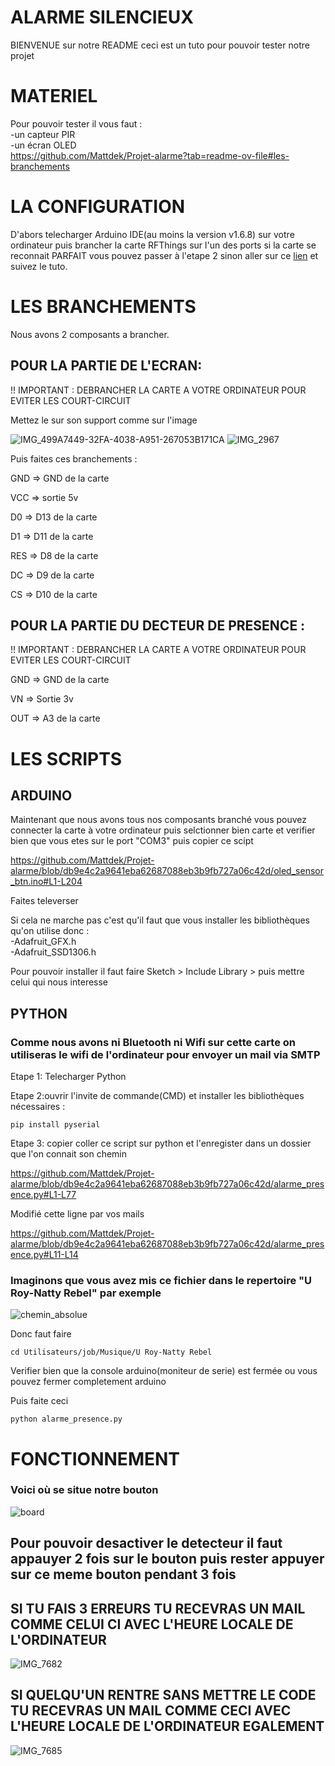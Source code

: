 # ALARME SILENCIEUX
BIENVENUE sur notre README ceci est un tuto pour pouvoir tester notre projet
# MATERIEL
Pour pouvoir tester il vous faut :<br/>
-un capteur PIR <br/>
-un écran OLED <br/>
https://github.com/Mattdek/Projet-alarme?tab=readme-ov-file#les-branchements
# LA CONFIGURATION

D'abors telecharger Arduino IDE(au moins la version v1.6.8) sur votre ordinateur puis brancher la carte RFThings sur l'un des ports si la 
carte se reconnait PARFAIT vous pouvez passer à l'etape 2 sinon aller sur ce [lien](https://github.com/FabienFerrero/UCA21?tab=readme-ov-file#board-programming---board-manager) et suivez le tuto.

# LES BRANCHEMENTS

Nous avons 2 composants a brancher.

## POUR LA PARTIE DE L'ECRAN:

 !! IMPORTANT : DEBRANCHER LA CARTE A VOTRE ORDINATEUR POUR EVITER LES COURT-CIRCUIT

Mettez le sur son support comme sur l'image

![IMG_499A7449-32FA-4038-A951-267053B171CA](https://github.com/user-attachments/assets/f06675af-1338-4cd1-846a-88b3cc48f356) ![IMG_2967](https://github.com/user-attachments/assets/37ffc681-7245-466d-b8b9-9e221d515eed)

Puis faites ces branchements :

GND => GND de la carte

VCC => sortie 5v

D0  => D13 de la carte

D1  => D11 de la carte

RES => D8 de la carte

DC  => D9 de la carte

CS  => D10 de la carte

## POUR LA PARTIE DU DECTEUR DE PRESENCE :

 !! IMPORTANT : DEBRANCHER LA CARTE A VOTRE ORDINATEUR POUR EVITER LES COURT-CIRCUIT
 
GND => GND de la carte

VN  => Sortie 3v

OUT => A3 de la carte


# LES SCRIPTS 
## ARDUINO

Maintenant que nous avons tous nos composants branché vous pouvez connecter la carte à votre ordinateur puis selctionner bien carte et verifier bien que vous etes sur le port "COM3" puis copier ce scipt<br/>

   https://github.com/Mattdek/Projet-alarme/blob/db9e4c2a9641eba62687088eb3b9fb727a06c42d/oled_sensor_btn.ino#L1-L204

   Faites televerser
   
   Si cela ne marche pas c'est qu'il faut que vous installer les bibliothèques qu'on utilise donc :<br/>
     -Adafruit_GFX.h<br/>
     -Adafruit_SSD1306.h<br/>

 Pour pouvoir installer il faut faire Sketch > Include Library > puis mettre celui qui nous interesse

## PYTHON
### Comme nous avons ni Bluetooth ni Wifi sur cette carte on utiliseras le wifi de l'ordinateur pour envoyer un mail via SMTP
Etape 1: Telecharger Python

Etape 2:ouvrir l'invite de commande(CMD) et installer les bibliothèques nécessaires :

    pip install pyserial
Etape 3: copier coller ce script sur python et l'enregister dans un dossier que l'on connait son chemin

https://github.com/Mattdek/Projet-alarme/blob/db9e4c2a9641eba62687088eb3b9fb727a06c42d/alarme_presence.py#L1-L77

Modifié cette ligne par vos mails 
   
   https://github.com/Mattdek/Projet-alarme/blob/db9e4c2a9641eba62687088eb3b9fb727a06c42d/alarme_presence.py#L11-L14


### Imaginons que vous avez mis ce fichier dans le repertoire "U Roy-Natty Rebel" par exemple 
![chemin_absolue](https://www.macbookcity.fr/wp-content/uploads/2018/10/Afficher-le-chemin-dacces-dun-fichier-sur-Mac-en-bas-du-finder-uniquement.jpg) 

Donc faut faire 

    cd Utilisateurs/job/Musique/U Roy-Natty Rebel
  
  Verifier bien que la console arduino(moniteur de serie) est fermée ou vous pouvez fermer completement arduino

  Puis faite ceci 

    python alarme_presence.py
  
 
# FONCTIONNEMENT
### Voici où se situe notre bouton 
![board](https://github.com/user-attachments/assets/bca35b1a-089e-4148-b956-e36560219e1a)

## Pour pouvoir desactiver le detecteur il faut appauyer 2 fois sur le bouton puis rester appuyer sur ce meme bouton pendant 3 fois

## SI TU FAIS 3 ERREURS TU RECEVRAS UN MAIL COMME CELUI CI AVEC L'HEURE LOCALE DE L'ORDINATEUR

![IMG_7682](https://github.com/user-attachments/assets/563d5415-4ffe-4a7f-9297-821af4741b01)

## SI QUELQU'UN RENTRE SANS METTRE LE CODE TU RECEVRAS UN MAIL COMME CECI AVEC L'HEURE LOCALE DE L'ORDINATEUR EGALEMENT

![IMG_7685](https://github.com/user-attachments/assets/4dcd24dd-8971-44bf-be95-72bec52d2f61)


